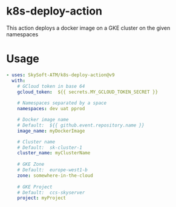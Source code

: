 # k8s-deploy-action 

This action deploys a docker image on a GKE cluster on the given namespaces

# Usage
<!-- start usage -->
```yaml
- uses: SkySoft-ATM/k8s-deploy-action@v9
  with:
    # GCloud token in base 64
    gcloud_token:  ${{ secrets.MY_GCLOUD_TOKEN_SECRET }}
    
    # Namespaces separated by a space
    namespaces: dev uat pprod

    # Docker image name
    # Default:  ${{ github.event.repository.name }}
    image_name: myDockerImage

    # Cluster name
    # Default:  sk-cluster-1
    cluster_name: myClusterName
    
    # GKE Zone
    # Default:  europe-west1-b
    zone: somewhere-in-the-cloud
    
    # GKE Project
    # Default:  ccs-skyserver
    project: myProject
```
<!-- end usage -->
